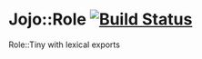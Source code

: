 
# Jojo::Role [![Build Status](https://travis-ci.org/aferreira/cpan-Role-Jojo.svg?branch=master)](https://travis-ci.org/aferreira/cpan-Role-Jojo)

Role::Tiny with lexical exports
